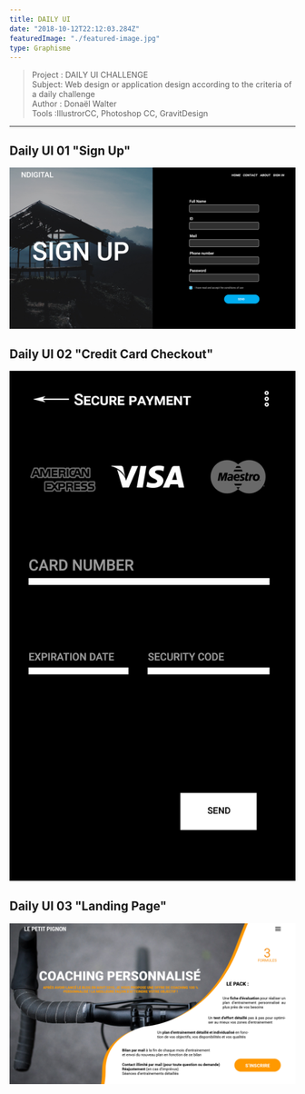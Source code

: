 ```yaml
---
title: DAILY UI
date: "2018-10-12T22:12:03.284Z"
featuredImage: "./featured-image.jpg"
type: Graphisme
---
```

>Project : DAILY UI CHALLENGE<br>
>Subject: Web design or application design according to the criteria of a daily challenge<br>
>Author : Donaël Walter <br>
>Tools :IllustrorCC, Photoshop CC, GravitDesign<br>
----------------------------------------------------------
## Daily UI 01 "Sign Up"
![dailyUI001](./images/UI001.jpg)
## Daily UI 02 "Credit Card Checkout"
![dailyUI002](./images/UI002.jpg)
## Daily UI 03 "Landing Page"
![dailyUI003](./images/UI003.jpg)
